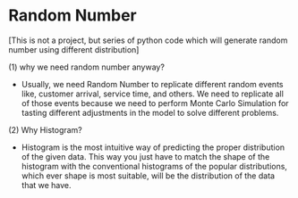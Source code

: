 # Random Number 
[This is not a project, but series of python code which will generate random number using different distribution]

(1) why we need random number anyway?
- Usually, we need Random Number to replicate different random events like, customer arrival, service time, and others. We need to replicate all of those events because we need to perform Monte Carlo Simulation for tasting different adjustments in the model to solve different problems. 

(2) Why Histogram?
- Histogram is the most intuitive way of predicting the proper distribution of the given data. This way you just have to match the shape of the histogram with the conventional histograms of the popular distributions, which ever shape is most suitable, will be the distribution of the data that we have.
